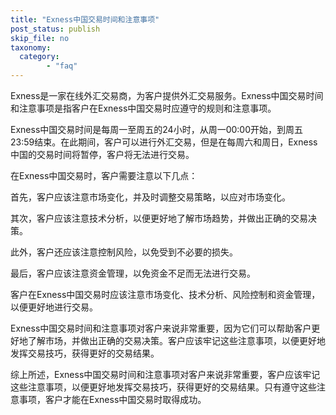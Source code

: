 ```yaml
---
title: "Exness中国交易时间和注意事项"
post_status: publish
skip_file: no
taxonomy:
  category:
        - "faq"
---
```


Exness是一家在线外汇交易商，为客户提供外汇交易服务。Exness中国交易时间和注意事项是指客户在Exness中国交易时应遵守的规则和注意事项。

Exness中国交易时间是每周一至周五的24小时，从周一00:00开始，到周五23:59结束。在此期间，客户可以进行外汇交易，但是在每周六和周日，Exness中国的交易时间将暂停，客户将无法进行交易。

在Exness中国交易时，客户需要注意以下几点：

首先，客户应该注意市场变化，并及时调整交易策略，以应对市场变化。

其次，客户应该注意技术分析，以便更好地了解市场趋势，并做出正确的交易决策。

此外，客户还应该注意控制风险，以免受到不必要的损失。

最后，客户应该注意资金管理，以免资金不足而无法进行交易。

客户在Exness中国交易时应该注意市场变化、技术分析、风险控制和资金管理，以便更好地进行交易。

Exness中国交易时间和注意事项对客户来说非常重要，因为它们可以帮助客户更好地了解市场，并做出正确的交易决策。客户应该牢记这些注意事项，以便更好地发挥交易技巧，获得更好的交易结果。

综上所述，Exness中国交易时间和注意事项对客户来说非常重要，客户应该牢记这些注意事项，以便更好地发挥交易技巧，获得更好的交易结果。只有遵守这些注意事项，客户才能在Exness中国交易时取得成功。
